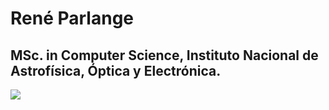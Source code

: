 # René Parlange

## MSc. in Computer Science, Instituto Nacional de Astrofísica, Óptica y Electrónica.

<img src="https://github-readme-stats.vercel.app/api?username=parlange&show_icons=true"/>
